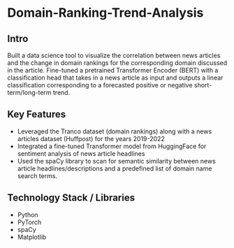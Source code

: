 # Domain-Ranking-Trend-Analysis

## Intro
Built a data science tool to visualize the correlation between news articles and the change in domain rankings for the corresponding domain discussed in the article. Fine-tuned a pretrained Transformer Encoder (BERT) with a classification head that takes in a news article as input and outputs a linear classification corresponding to a forecasted positive or negative short-term/long-term trend.

## Key Features
- Leveraged the Tranco dataset (domain rankings) along with a news articles dataset (Huffpost) for the years 2019-2022
- Integrated a fine-tuned Transformer model from HuggingFace for sentiment analysis of news article headlines
- Used the spaCy library to scan for semantic similarity between news article headlines/descriptions and a predefined list of domain name search terms.

## Technology Stack / Libraries
- Python
- PyTorch
- spaCy
- Matplotlib
